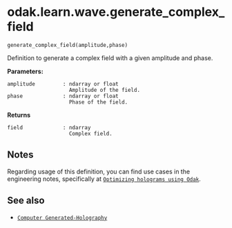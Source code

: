 # odak.learn.wave.generate_complex_field

`generate_complex_field(amplitude,phase)`

Definition to generate a complex field with a given amplitude and phase.

**Parameters:**

    amplitude         : ndarray or float
                        Amplitude of the field.
    phase             : ndarray or float
                        Phase of the field.
                       
**Returns**

    field             : ndarray
                        Complex field.

## Notes

Regarding usage of this definition, you can find use cases in the engineering notes, specifically at [`Optimizing holograms using Odak`](../../../notes/optimizing_holograms_using_odak.md).

## See also

* [`Computer Generated-Holography`](../../../cgh.md)
